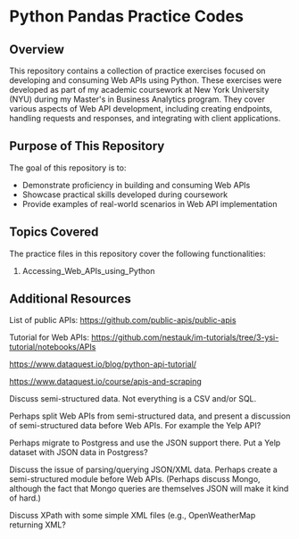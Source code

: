 # Python Pandas Practice Codes

## Overview
This repository contains a collection of practice exercises focused on developing and consuming Web APIs using Python. These exercises were developed as part of my academic coursework at New York University (NYU) during my Master's in Business Analytics program. They cover various aspects of Web API development, including creating endpoints, handling requests and responses, and integrating with client applications.

## Purpose of This Repository
The goal of this repository is to:

- Demonstrate proficiency in building and consuming Web APIs 
- Showcase practical skills developed during coursework
- Provide examples of real-world scenarios in Web API implementation

## Topics Covered
The practice files in this repository cover the following functionalities:

1) Accessing_Web_APIs_using_Python

## Additional Resources
List of public APIs: https://github.com/public-apis/public-apis

Tutorial for Web APIs: https://github.com/nestauk/im-tutorials/tree/3-ysi-tutorial/notebooks/APIs

https://www.dataquest.io/blog/python-api-tutorial/

https://www.dataquest.io/course/apis-and-scraping

Discuss semi-structured data. Not everything is a CSV and/or SQL.

Perhaps split Web APIs from semi-structured data, and present a discussion of semi-structured data before Web APIs. For example the Yelp API?

Perhaps migrate to Postgress and use the JSON support there. Put a Yelp dataset with JSON data in Postgress?

Discuss the issue of parsing/querying JSON/XML data. Perhaps create a semi-structured module before Web APIs. (Perhaps discuss Mongo, although the fact that Mongo queries are themselves JSON will make it kind of hard.)

Discuss XPath with some simple XML files (e.g., OpenWeatherMap returning XML?
